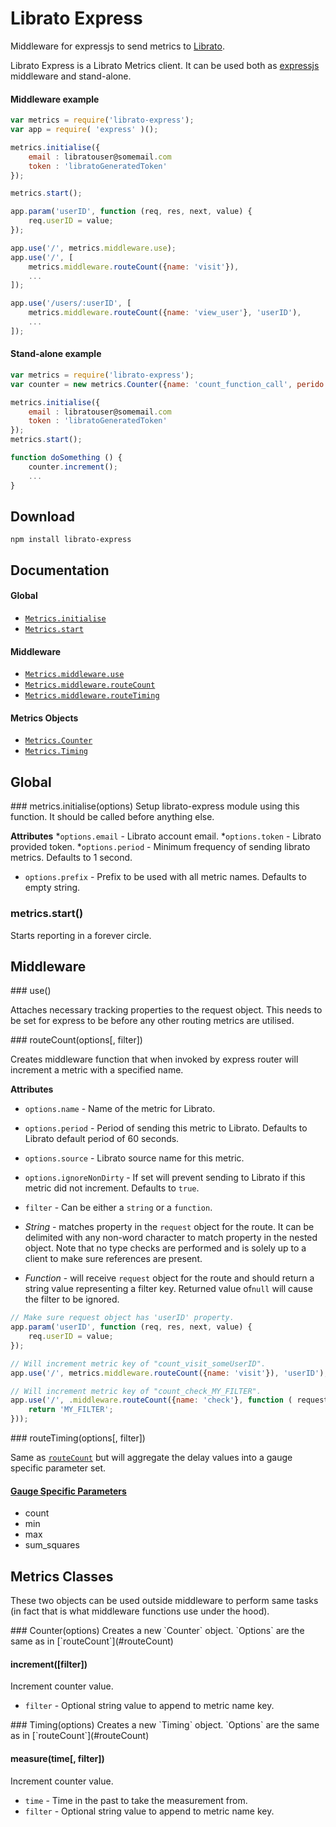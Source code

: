 # Librato Express
Middleware for expressjs to send metrics to [Librato](https://www.librato.com/).

Librato Express is a Librato Metrics client. It can be used both as [expressjs](http://expressjs.com/)
middleware and stand-alone.

#### Middleware example
```javascript
var metrics = require('librato-express');
var app = require( 'express' )();

metrics.initialise({
    email : libratouser@somemail.com
    token : 'libratoGeneratedToken'
});

metrics.start();

app.param('userID', function (req, res, next, value) {
	req.userID = value;
});

app.use('/', metrics.middleware.use);
app.use('/', [
	metrics.middleware.routeCount({name: 'visit'}),
	...
]);

app.use('/users/:userID', [
	metrics.middleware.routeCount({name: 'view_user'}, 'userID'),
	...
]);
```

#### Stand-alone example
```javascript
var metrics = require('librato-express');
var counter = new metrics.Counter({name: 'count_function_call', perido: 10});

metrics.initialise({
    email : libratouser@somemail.com
    token : 'libratoGeneratedToken'
});
metrics.start();

function doSomething () {
	counter.increment();
	...
}
```

## Download

	npm install librato-express


## Documentation

#### Global

* [`Metrics.initialise`](#main)
* [`Metrics.start`](#main)

#### Middleware
* [`Metrics.middleware.use`](#use)
* [`Metrics.middleware.routeCount`](#routeCount)
* [`Metrics.middleware.routeTiming`](#routeTiming)

#### Metrics Objects

* [`Metrics.Counter`](#counter)
* [`Metrics.Timing`](#timing)

## Global

<a name="main" />
### metrics.initialise(options)
Setup librato-express module using this function. It should be called before anything else.

__Attributes__
*`options.email` - Librato account email.
*`options.token` - Librato provided token.
*`options.period`  - Minimum frequency of sending librato metrics. Defaults to 1 second.
* `options.prefix` - Prefix to be used with all metric names. Defaults to empty string.

### metrics.start()
Starts reporting in a forever circle.

## Middleware

<a name="use" />
### use()

Attaches necessary tracking properties to the request object. This needs to be set for express to be before any other routing metrics are utilised.

<a name="routeCount" />
### routeCount(options[, filter])

Creates middleware function that when invoked by express router will increment a metric with a specified name.

__Attributes__
* `options.name` - Name of the metric for Librato.
*  `options.period` - Period of sending this metric to Librato. Defaults to Librato default period of 60 seconds.
*  `options.source` - Librato source name for this metric.
*  `options.ignoreNonDirty` - If set will prevent sending to Librato if this metric did not increment. Defaults to `true`.
* `filter` - Can be either a `string` or a `function`. 

* _String_ - matches property in the `request` object for the route. It can be delimited with any non-word character to match property in the nested object. Note that no type checks are performed and is solely up to a client to make sure references are present.
* _Function_ - will receive `request` object for the route and should return a string value representing a filter key.  Returned value of`null` will cause the filter to be ignored. 

```javascript
// Make sure request object has 'userID' property.
app.param('userID', function (req, res, next, value) {
	req.userID = value;
});

// Will increment metric key of "count_visit_someUserID".
app.use('/', metrics.middleware.routeCount({name: 'visit'}), 'userID');

// Will increment metric key of "count_check_MY_FILTER".
app.use('/', .middleware.routeCount({name: 'check'}, function ( request ) {
	return 'MY_FILTER';
}));
```


<a name="routeTiming" />
### routeTiming(options[, filter])

Same as [`routeCount`](#routeCount) but will aggregate the delay values into a gauge specific parameter set.

#### [Gauge Specific Parameters](http://dev.librato.com/v1/post/metrics)
* count
* min
* max
* sum_squares

## Metrics Classes

These two objects can be used outside middleware to perform same tasks (in fact that is what middleware functions use under the hood).

<a name="counter" />
### Counter(options)
Creates a new `Counter` object. `Options` are the same as in [`routeCount`](#routeCount)

#### increment([filter])
Increment counter value.
* `filter` - Optional string value to append to metric name key.

<a name="timing" />
### Timing(options)
Creates a new `Timing` object. `Options` are the same as in [`routeCount`](#routeCount)

#### measure(time[, filter])
Increment counter value.
* `time` - Time in the past to take the measurement from.
* `filter` - Optional string value to append to metric name key.